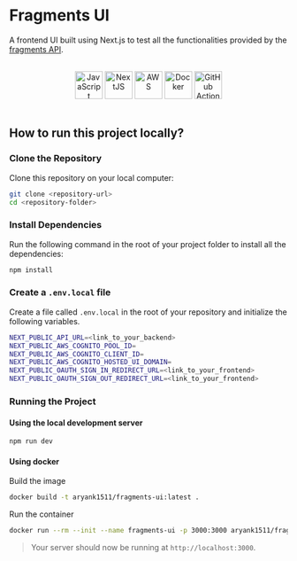 # Fragments UI

A frontend UI built using Next.js to test all the functionalities provided by the [fragments API](https://github.com/rutarj/fragments).
<br /><br />

<div align="center">
  <img src="https://user-images.githubusercontent.com/25181517/117447155-6a868a00-af3d-11eb-9cfe-245df15c9f3f.png" alt="JavaScript" width="50"/>
  <img src="https://github.com/marwin1991/profile-technology-icons/assets/136815194/5f8c622c-c217-4649-b0a9-7e0ee24bd704" alt="NextJS" width="50"/>
  <img src="https://user-images.githubusercontent.com/25181517/183896132-54262f2e-6d98-41e3-8888-e40ab5a17326.png" alt="AWS" width="50"/>
  <img src="https://user-images.githubusercontent.com/25181517/117207330-263ba280-adf4-11eb-9b97-0ac5b40bc3be.png" alt="Docker" width="50"/>
  <img src="https://user-images.githubusercontent.com/25181517/183868728-b2e11072-00a5-47e2-8a4e-4ebbb2b8c554.png" alt="GitHub Actions" width="50"/>
</div>
<br />

## How to run this project locally?

### Clone the Repository

Clone this repository on your local computer:

```bash
git clone <repository-url>
cd <repository-folder>
```

### Install Dependencies

Run the following command in the root of your project folder to install all the dependencies:

```bash
npm install
```

### Create a `.env.local` file

Create a file called `.env.local` in the root of your repository and initialize the following variables.

```bash
NEXT_PUBLIC_API_URL=<link_to_your_backend>
NEXT_PUBLIC_AWS_COGNITO_POOL_ID=
NEXT_PUBLIC_AWS_COGNITO_CLIENT_ID=
NEXT_PUBLIC_AWS_COGNITO_HOSTED_UI_DOMAIN=
NEXT_PUBLIC_OAUTH_SIGN_IN_REDIRECT_URL=<link_to_your_frontend>
NEXT_PUBLIC_OAUTH_SIGN_OUT_REDIRECT_URL=<link_to_your_frontend>
```

### Running the Project

#### Using the local development server

```bash
npm run dev
```

#### Using docker

Build the image

```bash
docker build -t aryank1511/fragments-ui:latest .
```

Run the container

```bash
docker run --rm --init --name fragments-ui -p 3000:3000 aryank1511/fragments-ui:main
```

> Your server should now be running at `http://localhost:3000`.


